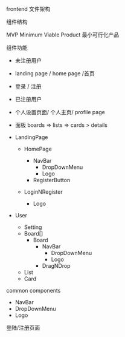 frontend 文件架构

组件结构

MVP
Minimum Viable Product 最小可行化产品


组件功能
- 未注册用户
- landing page / home page /首页 
- 登录 / 注册

- 已注册用户

- 个人设置页面/ 个人主页/ profile page
- 面板 boards => lists => cards > details 

- LandingPage
    - HomePage
        - NavBar
            - DropDownMenu
            - Logo
        - RegisterButton
      
    - LoginNRegister
        - Logo

- User
    - Setting
    - Board[]
        - Board
            - NavBar
                - DropDownMenu
                - Logo
            - DragNDrop 
    - List
    - Card

common components 
- NavBar
- DropDownMenu
- Logo


登陆/注册页面